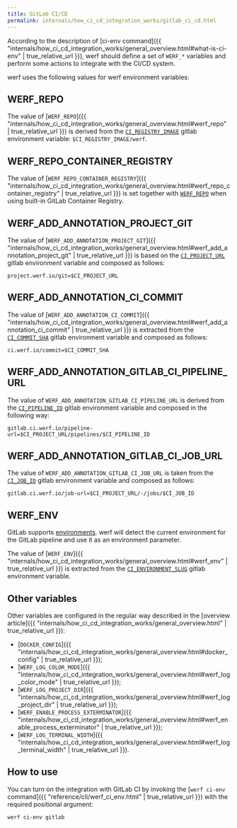 ```yaml
---
title: GitLab CI/CD
permalink: internals/how_ci_cd_integration_works/gitlab_ci_cd.html
---
```


According to the description of [ci-env command]({{ "internals/how_ci_cd_integration_works/general_overview.html#what-is-ci-env" | true_relative_url }}), werf should define a set of `WERF_*` variables and perform some actions to integrate with the CI/CD system.

werf uses the following values for werf environment variables:

## WERF_REPO

The value of [`WERF_REPO`]({{ "internals/how_ci_cd_integration_works/general_overview.html#werf_repo" | true_relative_url }}) is derived from the [`CI_REGISTRY_IMAGE`](https://docs.gitlab.com/ee/ci/variables/) gitlab environment variable: `$CI_REGISTRY_IMAGE/werf`.

## WERF_REPO_CONTAINER_REGISTRY

The value of [`WERF_REPO_CONTAINER_REGISTRY`]({{ "internals/how_ci_cd_integration_works/general_overview.html#werf_repo_container_registry" | true_relative_url }}) is set together with [`WERF_REPO`](#werf_repo) when using built-in GitLab Container Registry.

## WERF_ADD_ANNOTATION_PROJECT_GIT

The value of [`WERF_ADD_ANNOTATION_PROJECT_GIT`]({{ "internals/how_ci_cd_integration_works/general_overview.html#werf_add_annotation_project_git" | true_relative_url }}) is based on the [`CI_PROJECT_URL`](https://docs.gitlab.com/ee/ci/variables/) gitlab environment variable and composed as follows:

```
project.werf.io/git=$CI_PROJECT_URL
```

## WERF_ADD_ANNOTATION_CI_COMMIT

The value of [`WERF_ADD_ANNOTATION_CI_COMMIT`]({{ "internals/how_ci_cd_integration_works/general_overview.html#werf_add_annotation_ci_commit" | true_relative_url }}) is extracted from the [`CI_COMMIT_SHA`](https://docs.gitlab.com/ee/ci/variables/) gitlab environment variable and composed as follows:

```
ci.werf.io/commit=$CI_COMMIT_SHA
```

## WERF_ADD_ANNOTATION_GITLAB_CI_PIPELINE_URL

The value of `WERF_ADD_ANNOTATION_GITLAB_CI_PIPELINE_URL` is derived from the [`CI_PIPELINE_ID`](https://docs.gitlab.com/ee/ci/variables/) gitlab environment variable and composed in the following way:

```
gitlab.ci.werf.io/pipeline-url=$CI_PROJECT_URL/pipelines/$CI_PIPELINE_ID
```

## WERF_ADD_ANNOTATION_GITLAB_CI_JOB_URL

The value of `WERF_ADD_ANNOTATION_GITLAB_CI_JOB_URL` is taken from the [`CI_JOB_ID`](https://docs.gitlab.com/ee/ci/variables/) gitlab environment variable and composed as follows:

```
gitlab.ci.werf.io/job-url=$CI_PROJECT_URL/-/jobs/$CI_JOB_ID
```

## WERF_ENV

GitLab supports [environments](https://docs.gitlab.com/ee/ci/environments.html). werf will detect the current environment for the GitLab pipeline and use it as an environment parameter.

The value of [`WERF_ENV`]({{ "internals/how_ci_cd_integration_works/general_overview.html#werf_env" | true_relative_url }}) is extracted from the [`CI_ENVIRONMENT_SLUG`](https://docs.gitlab.com/ee/ci/variables/) gitlab environment variable.

## Other variables

Other variables are configured in the regular way described in the [overview article]({{ "internals/how_ci_cd_integration_works/general_overview.html" | true_relative_url }}):
 * [`DOCKER_CONFIG`]({{ "internals/how_ci_cd_integration_works/general_overview.html#docker_config" | true_relative_url }});
 * [`WERF_LOG_COLOR_MODE`]({{ "internals/how_ci_cd_integration_works/general_overview.html#werf_log_color_mode" | true_relative_url }});
 * [`WERF_LOG_PROJECT_DIR`]({{ "internals/how_ci_cd_integration_works/general_overview.html#werf_log_project_dir" | true_relative_url }});
 * [`WERF_ENABLE_PROCESS_EXTERMINATOR`]({{ "internals/how_ci_cd_integration_works/general_overview.html#werf_enable_process_exterminator" | true_relative_url }});
 * [`WERF_LOG_TERMINAL_WIDTH`]({{ "internals/how_ci_cd_integration_works/general_overview.html#werf_log_terminal_width" | true_relative_url }}).

## How to use

You can turn on the integration with GitLab CI by invoking the [`werf ci-env` command]({{ "reference/cli/werf_ci_env.html" | true_relative_url }}) with the required positional argument:

```shell
werf ci-env gitlab
```
